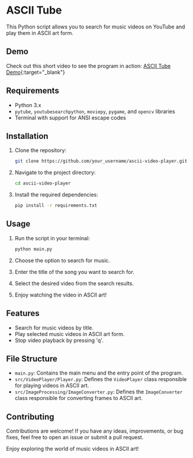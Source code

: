 # ASCII Tube

This Python script allows you to search for music videos on YouTube and play them in ASCII art form. 

## Demo
Check out this short video to see the program in action: [ASCII Tube Demo](https://youtu.be/HZ5kZ6KhAP4){:target="_blank"}

## Requirements

- Python 3.x
- `pytube`, `youtubesearchpython`, `moviepy`, `pygame`, and `opencv` libraries
- Terminal with support for ANSI escape codes

## Installation

1. Clone the repository:

   ```sh
   git clone https://github.com/your_username/ascii-video-player.git
   ```

2. Navigate to the project directory:

   ```sh
   cd ascii-video-player
   ```

3. Install the required dependencies:

   ```sh
   pip install -r requirements.txt
   ```

## Usage

1. Run the script in your terminal:

   ```sh
   python main.py
   ```

2. Choose the option to search for music.
3. Enter the title of the song you want to search for.
4. Select the desired video from the search results.
5. Enjoy watching the video in ASCII art!

## Features

- Search for music videos by title.
- Play selected music videos in ASCII art form.
- Stop video playback by pressing 'q'.

## File Structure

- `main.py`: Contains the main menu and the entry point of the program.
- `src/VideoPlayer/Player.py`: Defines the `VideoPlayer` class responsible for playing videos in ASCII art.
- `src/ImageProcessing/ImageConverter.py`: Defines the `ImageConverter` class responsible for converting frames to ASCII art.

## Contributing
Contributions are welcome! If you have any ideas, improvements, or bug fixes, feel free to open an issue or submit a pull request.

Enjoy exploring the world of music videos in ASCII art!
